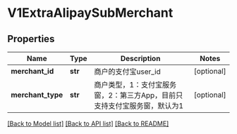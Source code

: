 # V1ExtraAlipaySubMerchant

## Properties
Name | Type | Description | Notes
------------ | ------------- | ------------- | -------------
**merchant_id** | **str** | 商户的支付宝user_id | [optional] 
**merchant_type** | **str** | 商户类型，1：支付宝服务窗，2：第三方App，目前只支持支付宝服务窗，默认为1 | [optional] 

[[Back to Model list]](../README.md#documentation-for-models) [[Back to API list]](../README.md#documentation-for-api-endpoints) [[Back to README]](../README.md)


